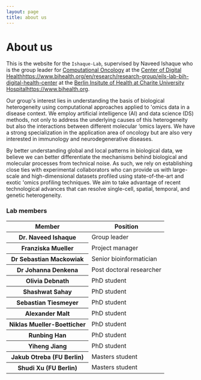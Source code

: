 ```yaml
---
layout: page
title: about us
---
```


# About us

This is the website for the `Ishaque-Lab`, supervised by Naveed Ishaque who is the group leader for [Computational Oncology](https://www.hidih.org/research/computational-oncology) at the [Center of Digital Health](https://www.bihealth.org/en/research/research-group/eils-lab-bih-digital-health-center)https://www.bihealth.org/en/research/research-group/eils-lab-bih-digital-health-center at the [Berlin Insitute of Health at Charite University Hospital](https://www.bihealth.org)https://www.bihealth.org.

Our group's interest lies in understanding the basis of biological heterogeneity using computational approaches applied to 'omics data in a disease context. We employ artificial intelligence (AI) and data science (DS) methods, not only to address the underlying causes of this heterogeneity but also the interactions between different molecular ‘omics layers. We have a strong specialization in the application area of oncology but are also very interested in immunology and neurodegenerative diseases.

By better understanding global and local patterns in biological data, we believe we can better differentiate the mechanisms behind biological and molecular processes from technical noise. As such, we rely on establishing close ties with experimental collaborators who can provide us with large-scale and high-dimensional datasets profiled using state-of-the-art and exotic 'omics profiling techniques. We aim to take advantage of recent technological advances that can resolve single-cell, spatial, temporal, and genetic heterogeneity.

### Lab members

<table class="table">
                    <thead>
                        <tr>
                            <th>Member</th>
                            <th>Position</th>
                        </tr>
                    </thead>
                    <tbody>
                        <tr>
                            <th> Dr. Naveed Ishaque</th>
                            <td>Group leader</td>
                        </tr>
                        <tr>
                            <th>Franziska Mueller</th>
                            <td>Project manager</td>
                        </tr>
                        <tr>
                            <th>Dr Sebastian Mackowiak</th>
                            <td>Senior bioinformatician</td>
                        </tr>
                        <tr>
                            <th>Dr Johanna Denkena</th>
                            <td>Post doctoral researcher</td>
                        </tr>
                        <tr>
                            <th>Olivia Debnath</th>
                            <td>PhD student</td>
                        </tr>
                        <tr>
                            <th>Shashwat Sahay</th>
                            <td>PhD student</td>
                        </tr>
                        <tr>
                            <th>Sebastian Tiesmeyer</th>
                            <td>PhD student</td>
                        </tr>
                        <tr>
                            <th>Alexander Malt</th>
                            <td>PhD student</td>
                        </tr>
                        <tr>
                            <th>Niklas Mueller-Boetticher</th>
                            <td>PhD student</td>
                        </tr>
                        <tr>
                            <th>Runbing Han</th>
                            <td>PhD student</td>
                        </tr>
                        <tr>
                            <th>Yiheng Jiang</th>
                            <td>PhD student</td>
                        </tr>
                        <tr>
                            <th>Jakub Otreba (FU Berlin)</th>
                            <td>Masters student</td>
                        </tr>
                        <tr>
                            <th>Shudi Xu (FU Berlin)</th>
                            <td>Masters student</td>
                        </tr>
                    </tbody>
                </table>
